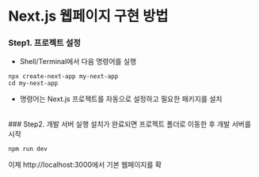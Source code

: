# Next.js 웹페이지 구현 방법


### Step1. 프로젝트 설정
- Shell/Terminal에서 다음 명령어를 실행

```shell
npx create-next-app my-next-app
cd my-next-app
```

- 명령어는 Next.js 프로젝트를 자동으로 설정하고 필요한 패키지를 설치

<br/>
### Step2. 개발 서버 실행
설치가 완료되면 프로젝트 폴더로 이동한 후 개발 서버를 시작

```shell
npm run dev
```

이제 http://localhost:3000에서 기본 웹페이지를 확

